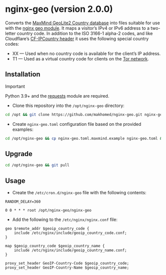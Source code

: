 # nginx-geo (version 2.0.0)

Converts the [MaxMind GeoLite2 Country database](https://dev.maxmind.com/geoip/geolite2-free-geolocation-data/) into files suitable for use with the [nginx geo module](https://nginx.org/en/docs/http/ngx_http_geo_module.html). It maps a visitor’s IPv4 or IPv6 address to a two-letter country code. In addition to the ISO 3166-1 alpha-2 codes, and like Cloudflare’s [CF-IPCountry header](https://developers.cloudflare.com/fundamentals/reference/http-headers/#cf-ipcountry) it uses the following special country codes:

* XX — Used when no country code is available for the client’s IP address.
* T1 — Used as a virtual country code for clients on the [Tor network](https://www.torproject.org/).

## Installation

> [!IMPORTANT]
> Python 3.9+ and the [requests](https://requests.readthedocs.io/) module are required.

- Clone this repository into the `/opt/nginx-geo` directory:

```bash
cd /opt && git clone https://github.com/makhomed/nginx-geo.git nginx-geo
```

- Create `nginx-geo.toml` configuration file based on the provided examples:

```bash
cd /opt/nginx-geo && cp nginx-geo.toml.maxmind.example nginx-geo.toml && vim nginx-geo.toml
```

## Upgrade

```bash
cd /opt/nginx-geo && git pull
```

## Usage

- Create the `/etc/cron.d/nginx-geo` file with the following contents:

```cron
RANDOM_DELAY=360

0 0 * * * root /opt/nginx-geo/nginx-geo
```

- Add the following to the `/etc/nginx/nginx.conf` file:

```nginx
geo $remote_addr $geoip_country_code {
    include /etc/nginx/include/geoip_country_code.conf;
}

map $geoip_country_code $geoip_country_name {
    include /etc/nginx/include/geoip_country_name.conf;
}

proxy_set_header GeoIP-Country-Code $geoip_country_code;
proxy_set_header GeoIP-Country-Name $geoip_country_name;
```

